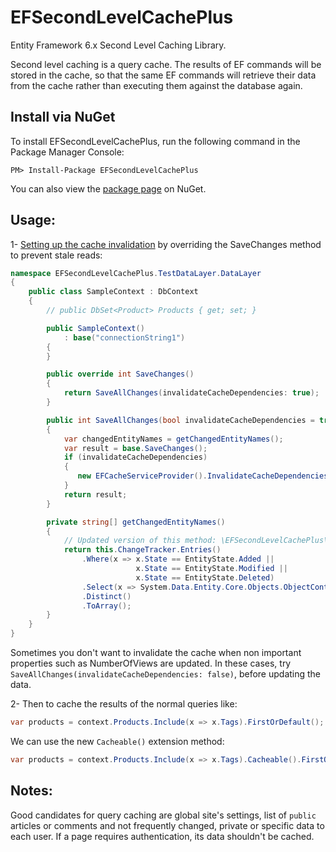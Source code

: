 EFSecondLevelCachePlus
=======
Entity Framework 6.x Second Level Caching Library.

Second level caching is a query cache. The results of EF commands will be stored in the cache, so that the same EF commands will retrieve their data from the cache rather than executing them against the database again.

Install via NuGet
-----------------
To install EFSecondLevelCachePlus, run the following command in the Package Manager Console:

```
PM> Install-Package EFSecondLevelCachePlus
```

You can also view the [package page](http://www.nuget.org/packages/EFSecondLevelCachePlus/) on NuGet.



Usage:
-----------------
1- [Setting up the cache invalidation](/EFSecondLevelCachePlus.Tests/EFSecondLevelCachePlus.TestDataLayer/DataLayer/SampleContext.cs) by overriding the SaveChanges method to prevent stale reads:

```csharp
namespace EFSecondLevelCachePlus.TestDataLayer.DataLayer
{
    public class SampleContext : DbContext
    {
        // public DbSet<Product> Products { get; set; }

        public SampleContext()
            : base("connectionString1")
        {
        }

        public override int SaveChanges()
        {
            return SaveAllChanges(invalidateCacheDependencies: true);
        }

        public int SaveAllChanges(bool invalidateCacheDependencies = true)
        {
            var changedEntityNames = getChangedEntityNames();
            var result = base.SaveChanges();
            if (invalidateCacheDependencies)
            {
               new EFCacheServiceProvider().InvalidateCacheDependencies(changedEntityNames);
            }
            return result;
        }

        private string[] getChangedEntityNames()
        {
            // Updated version of this method: \EFSecondLevelCachePlus\EFSecondLevelCachePlus.Tests\EFSecondLevelCachePlus.TestDataLayer\DataLayer\SampleContext.cs
            return this.ChangeTracker.Entries()
                .Where(x => x.State == EntityState.Added ||
                            x.State == EntityState.Modified ||
                            x.State == EntityState.Deleted)
                .Select(x => System.Data.Entity.Core.Objects.ObjectContext.GetObjectType(x.Entity.GetType()).FullName)
                .Distinct()
                .ToArray();
        }
    }
}
```

Sometimes you don't want to invalidate the cache when non important properties such as NumberOfViews are updated.
In these cases, try `SaveAllChanges(invalidateCacheDependencies: false)`, before updating the data.


2- Then to cache the results of the normal queries like:
```csharp
var products = context.Products.Include(x => x.Tags).FirstOrDefault();
```
We can use the new `Cacheable()` extension method:
```csharp
var products = context.Products.Include(x => x.Tags).Cacheable().FirstOrDefault(); // Async methods are supported too.
```


Notes:
-----------------
Good candidates for query caching are global site's settings,
list of `public` articles or comments and not frequently changed,
private or specific data to each user.
If a page requires authentication, its data shouldn't be cached.
